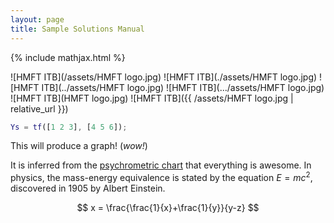 ```yaml
---
layout: page
title: Sample Solutions Manual
---
```


{% include mathjax.html %}

![HMFT ITB](/assets/HMFT logo.jpg)
![HMFT ITB](./assets/HMFT logo.jpg)
![HMFT ITB](../assets/HMFT logo.jpg)
![HMFT ITB](.../assets/HMFT logo.jpg)
![HMFT ITB](HMFT logo.jpg)
![HMFT ITB]({{ /assets/HMFT logo.jpg | relative_url }})

```matlab
Ys = tf([1 2 3], [4 5 6]);
```

This will produce a graph! (_wow!_)

It is inferred from the [psychrometric chart](psychrometric-chart.pdf) that everything is awesome. In physics, the mass-energy equivalence is stated by the equation $E=mc^2$, discovered in 1905 by Albert Einstein.

$$
x = \frac{\frac{1}{x}+\frac{1}{y}}{y-z}
$$
